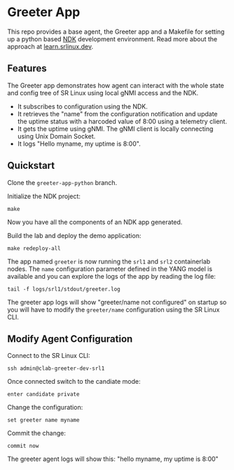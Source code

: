 # Greeter App
This repo provides a base agent, the Greeter app and a Makefile for setting up a python based [NDK](https://learn.srlinux.dev/ndk/intro/) development environment. Read more about the approach at [learn.srlinux.dev](https://learn.srlinux.dev/ndk/guide/env/python/).

## Features
The Greeter app demonstrates how agent can interact with the whole state and config tree of SR Linux using local gNMI access and the NDK.
- It subscribes to configuration using the NDK.
- It retrieves the "name" from the configuration notification and update the uptime status with a harcoded value of 8:00 using a telemetry client.
- It gets the uptime using gNMI. The gNMI client is locally connecting using Unix Domain Socket.
- It logs "Hello myname, my uptime is 8:00"​. 

## Quickstart
Clone the `greeter-app-python` branch.

Initialize the NDK project:
```console
make
```
Now you have all the components of an NDK app generated.

Build the lab and deploy the demo application:
```console
make redeploy-all
```
The app named `greeter` is now running the `srl1` and `srl2` containerlab nodes. The `name` configuration parameter defined in the YANG model is available and you can explore the logs of the app by reading the log file:
```console
tail -f logs/srl1/stdout/greeter.log
```
The greeter app logs will show "greeter/name not configured" on startup so you will have to modify the `greeter/name` configuration using the SR Linux CLI. 

## Modify Agent Configuration
Connect to the SR Linux CLI:
```console
ssh admin@clab-greeter-dev-srl1
```
Once connected switch to the candiate mode:
```console
enter candidate private
```
Change the configuration:
```console
set greeter name myname
```
Commit the change:
```console
commit now
```
The greeter agent logs will show this: "hello myname, my uptime is 8:00"